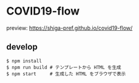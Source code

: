 # COVID19-flow

preview: https://shiga-pref.github.io/covid19-flow/

## develop

```shell
$ npm install
$ npm run build # テンプレートから HTML を生成
$ npm start     # 生成した HTML をブラウザで表示
```
